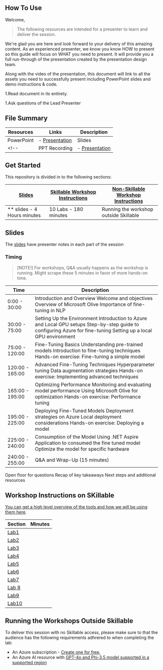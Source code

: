 ## How To Use

Welcome,

> The following resources are intended for a presenter to learn and deliver the session.

We're glad you are here and look forward to your delivery of this amazing content. As an experienced presenter, we know you know HOW to present so this guide will focus on WHAT you need to present. It will provide you a full run-through of the presentation created by the presentation design team. 

Along with the video of the presentation, this document will link to all the assets you need to successfully present including PowerPoint slides and demo instructions &
code.

1.Read document in its entirety.
<!-- 1.  Watch the video presentation -->
1.Ask questions of the Lead Presenter

## File Summary

| Resources          | Links                            | Description |
|-------------------|----------------------------------|-------------------|
| PowerPoint        | - [Presentation](https://aka.ms/..) | Slides |
<!-- | PPT Recording     | - [Presentation]() | Video Recording of the PowerPoint slides with no audio | -->

## Get Started

This repository is divided in to the following sections:

| [Slides](https://aka.ms/..) | [Skillable Workshop Instructions](/lab/Skillable%20Workshop%20Instructions/00_Introduction.md) | [Non-Skillable Workshop Instructions](/lab/README.md) |
|-------------------|---------------------------|--------------------------------------
| ** slides - 4 Hours minutes| 10 Labs - 180 minutes | Running the workshop outside Skillable |

## Slides

The [slides](https://aka.ms/...) have presenter notes in each part of the session

### Timing

> [NOTE!]
>  For workshops, Q&A usually happens as the workshop is running. Might scrape these 5 minutes in favor of more hands-on time.​

| Time        | Description
--------------|-------------
0:00 - 30:00   | Introduction and Overview Welcome and objectives Overview of Microsoft Olive Importance of fine-tuning in NLP
30:00 -  75:00  | Setting Up the Environment Introduction to Azure and Local GPU setups Step-by-step guide to configuring Azure for fine-tuning Setting up a local GPU environment
75:00 - 120:00  | Fine-Tuning Basics Understanding pre-trained models Introduction to fine-tuning techniques Hands-on exercise: Fine-tuning a simple model
120:00 - 165:00 | Advanced Fine-Tuning Techniques Hyperparameter tuning Data augmentation strategies Hands-on exercise: Implementing advanced techniques
165:00 - 195:00 | Optimizing Performance Monitoring and evaluating model performance Using Microsoft Olive for optimization Hands-on exercise: Performance tuning
195:00 - 225:00 | Deploying Fine-Tuned Models Deployment strategies on Azure Local deployment considerations Hands-on exercise: Deploying a model
225:00 - 240:00 |Consumption of the Model Using .NET Aspire Application to consumed the fine tuned model Optimize the model for specific hardware
240:00 - 255:00 |Q&A and Wrap-Up (15 minutes)
Open floor for questions Recap of key takeaways Next steps and additional resources

## Workshop Instructions on SKillable

[You can get a high level overview of the tools and how we will be using them here](/lab/Skillable%20Workshop%20Instructions/01_Set_up.md).

| Section | Minutes | 
-------------------------------------------------------------------------------------------------------|---------|
|  [Lab1](/lab/Workshop%20Instructions/Lab1_Environment_Setup/readme.md) |       | 
|  [Lab2](/lab/Workshop%20Instructions/Lab2_Data_Preparation/readme.md) |    |
|  [Lab3](/lab/Workshop%20Instructions/Lab3_Simple_Finetuning/) |   | 
|  [Lab4](/lab/Workshop%20Instructions/Lab4_AI_Studio/readme.md) |        | 
|  [Lab5](/lab/Skillable%20Workshop%20Instructions/04_Multimodal_Interfaces.md) | | 
|  [Lab6](/lab/Skillable%20Workshop%20Instructions/05_AI_Assistants.md) |    | 
|  [Lab7](/lab/Skillable%20Workshop%20Instructions/06_Function_Calling.md) |  | 
|  [Lab 8](/lab/Workshop%20Instructions/Lab8_Deploying_Models/readme.md) | |
|  [Lab9](/lab/Workshop%20Instructions/Lab9_Evaluation/) | |
|  [Lab10](/lab/Workshop%20Instructions/Lab10_Consumption/) | |

## Running the Workshops Outside Skillable

To deliver this session with no Skillable access, please make sure to that the audience has the following requirements adhrered to when completing the lab:

- An Azure subscription - [Create one for free.](https://azure.microsoft.com/free/cognitive-services)
- An Azure AI resource with [GPT-4o and Phi-3.5 model supported in a supported region](https://docs.microsoft.com/en-us/azure/cognitive-services/phi-3-5-models)
